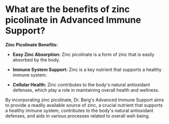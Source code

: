 # What are the benefits of zinc picolinate in Advanced Immune Support?

**Zinc Picolinate Benefits:** 

- **Easy Zinc Absorption:** Zinc picolinate is a form of zinc that is easily absorbed by the body. 

- **Immune System Support:** Zinc is a key nutrient that supports a healthy immune system. 

- **Cellular Health:** Zinc contributes to the body's natural antioxidant defenses, which play a role in maintaining overall health and wellness. 

 By incorporating zinc picolinate, Dr. Berg's Advanced Immune Support aims to provide a readily available source of zinc, a crucial nutrient that supports a healthy immune system, contributes to the body's natural antioxidant defenses, and aids in various processes related to overall well-being.